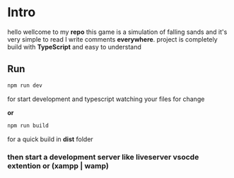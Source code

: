 # Intro
hello wellcome to my **repo** this game is a simulation of falling sands
and it's very simple to read I write comments **everywhere**.
project is completely build with **TypeScript** and easy to understand

## Run
```bash
npm run dev
```
for start development and typescript watching your files for change

**or**
```bash
npm run build
```
for a quick build in **dist** folder

### then start a development server like liveserver vsocde extention or (xampp | wamp)
